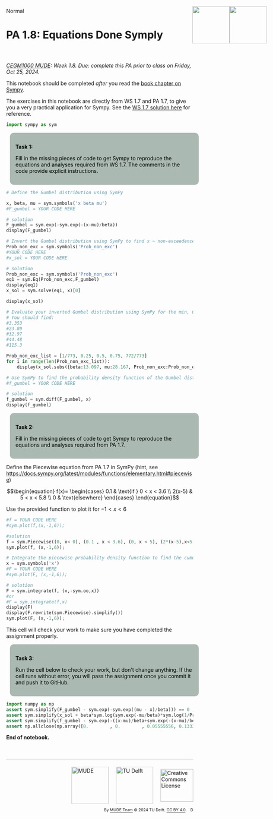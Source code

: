<userStyle>Normal</userStyle>

# PA 1.8: Equations Done Symply

<h1 style="position: absolute; display: flex; flex-grow: 0; flex-shrink: 0; flex-direction: row-reverse; top: 60px;right: 30px; margin: 0; border: 0">
    <style>
        .markdown {width:100%; position: relative}
        article { position: relative }
    </style>
    <img src="https://gitlab.tudelft.nl/mude/public/-/raw/main/tu-logo/TU_P1_full-color.png" style="width:100px" />
    <img src="https://gitlab.tudelft.nl/mude/public/-/raw/main/mude-logo/MUDE_Logo-small.png" style="width:100px" />
</h1>
<h2 style="height: 10px">
</h2>

*[CEGM1000 MUDE](http://mude.citg.tudelft.nl/): Week 1.8. Due: complete this PA prior to class on Friday, Oct 25, 2024.*


This notebook should be completed _after_ you read the [book chapter on Sympy](https://mude.citg.tudelft.nl/2024/book/programming/week_1_8.html).

The exercises in this notebook are directly from WS 1.7 and PA 1.7, to give you a very practical application for Sympy. See the [WS 1.7 solution here](https://mude.citg.tudelft.nl/2024/files/Week_1_7/WS_1_7_solution/) for reference.

```python
import sympy as sym
```

<div style="background-color:#AABAB2; color: black; width:95%; vertical-align: middle; padding:15px; margin: 10px; border-radius: 10px">
<p>
<b>Task 1:</b>   

Fill in the missing pieces of code to get Sympy to reproduce the equations and analyses required from WS 1.7. The comments in the code provide explicit instructions.

</p>
</div>

```python
# Define the Gumbel distribution using SymPy

x, beta, mu = sym.symbols('x beta mu')
#F_gumbel = YOUR CODE HERE

# solution
F_gumbel = sym.exp(-sym.exp(-(x-mu)/beta))
display(F_gumbel)
```

```python
# Invert the Gumbel distribution using SymPy to find x ~ non-exceedence probability, beta, mu as done in the workshop by hand
Prob_non_exc = sym.symbols('Prob_non_exc')
#YOUR CODE HERE
#x_sol = YOUR CODE HERE

# solution
Prob_non_exc = sym.symbols('Prob_non_exc')
eq1 = sym.Eq(Prob_non_exc,F_gumbel)
display(eq1)
x_sol = sym.solve(eq1, x)[0]

display(x_sol)
```

```python
# Evaluate your inverted Gumbel distribution using SymPy for the min, 0.25, 0.5, 0.75 and max non-exceedence probabilities as done in the workshop by hand
# You should find:
#3.353
#23.89
#32.97
#44.48
#115.3

Prob_non_exc_list = [1/773, 0.25, 0.5, 0.75, 772/773]
for i in range(len(Prob_non_exc_list)):
    display(x_sol.subs({beta:13.097, mu:28.167, Prob_non_exc:Prob_non_exc_list[i]}))
```

```python
# Use SymPy to find the probability density function of the Gumbel distribution, is it equal to the function you found in the book?
#f_gumbel = YOUR CODE HERE

# solution
f_gumbel = sym.diff(F_gumbel, x)
display(f_gumbel)
```

<div style="background-color:#AABAB2; color: black; width:95%; vertical-align: middle; padding:15px; margin: 10px; border-radius: 10px">
<p>
<b>Task 2:</b>   

Fill in the missing pieces of code to get Sympy to reproduce the equations and analyses required from PA 1.7.

</p>
</div>


Define the Piecewise equation from PA 1.7 in SymPy (hint, see https://docs.sympy.org/latest/modules/functions/elementary.html#piecewise)

$$\begin{equation}
f(x)=
    \begin{cases}
        0.1 & \text{if } 0 < x < 3.6 \\
        2(x-5) &  5 < x < 5.8 \\
        0 & \text{elsewhere}
    \end{cases}
\end{equation}$$

Use the provided function to plot it for $-1<x<6$

```python
#f = YOUR CODE HERE
#sym.plot(f,(x,-1,6));

#solution
f = sym.Piecewise((0, x< 0), (0.1 , x < 3.6), (0, x < 5), (2*(x-5),x<5.8), (0, True))
sym.plot(f, (x,-1,6));
```

```python
# Integrate the piecewise probability density function to find the cumulative distribution function as done numerically in PA1.7
x = sym.symbols('x')
#F = YOUR CODE HERE
#sym.plot(F, (x,-1,6));

# solution
F = sym.integrate(f, (x,-sym.oo,x))
#or
#F = sym.integrate(f,x)
display(F)
display(F.rewrite(sym.Piecewise).simplify())
sym.plot(F, (x,-1,6));
```

This cell will check your work to make sure you have completed the assignment properly.


<div style="background-color:#AABAB2; color: black; width:95%; vertical-align: middle; padding:15px; margin: 10px; border-radius: 10px">
<p>
<b>Task 3:</b>   

Run the cell below to check your work, but don't change anything. If the cell runs without error, you will pass the assignment once you commit it and push it to GitHub.

</p>
</div>

```python
import numpy as np
assert sym.simplify(F_gumbel - sym.exp(-sym.exp((mu - x)/beta))) == 0 , 'Error: Gumbel distribution is not correct'
assert sym.simplify(x_sol + beta*sym.log(sym.exp(-mu/beta)*sym.log(1/Prob_non_exc))) == 0, 'Error: inverted Gumbel distribution is not correct'
assert sym.simplify(f_gumbel - sym.exp(-((x-mu)/beta+sym.exp(-(x-mu)/beta)))/beta) == 0, 'Error: probability densily function is not correct'
assert np.allclose(np.array([0.        , 0.        , 0.05555556, 0.13333333, 0.21111111,       0.28888889, 0.36      , 0.36      , 0.40938272, 1.        ]), sym.lambdify(x, F.rewrite(sym.Piecewise).simplify())(np.linspace(-1,6,10))), 'Error: Piecewise cumulative distribution function is not correct'
```

<!-- #region -->
**End of notebook.**

<div style="margin-top: 50px; padding-top: 20px; border-top: 1px solid #ccc;">
  <div style="display: flex; justify-content: flex-end; gap: 20px; align-items: center;">
    <a rel="MUDE" href="http://mude.citg.tudelft.nl/">
      <img alt="MUDE" style="width:100px; height:auto;" src="https://gitlab.tudelft.nl/mude/public/-/raw/main/mude-logo/MUDE_Logo-small.png" />
    </a>
    <a rel="TU Delft" href="https://www.tudelft.nl/en/ceg">
      <img alt="TU Delft" style="width:100px; height:auto;" src="https://gitlab.tudelft.nl/mude/public/-/raw/main/tu-logo/TU_P1_full-color.png" />
    </a>
    <a rel="license" href="http://creativecommons.org/licenses/by/4.0/">
      <img alt="Creative Commons License" style="width:88px; height:auto;" src="https://i.creativecommons.org/l/by/4.0/88x31.png" />
    </a>
  </div>
  <div style="font-size: 75%; margin-top: 10px; text-align: right;">
    By <a rel="MUDE" href="http://mude.citg.tudelft.nl/">MUDE Team</a>
    &copy; 2024 TU Delft. 
    <a rel="license" href="http://creativecommons.org/licenses/by/4.0/">CC BY 4.0</a>.
    <a rel="Zenodo DOI" href="https://doi.org/10.5281/zenodo.16782515"><img style="width:auto; height:15; vertical-align:middle" src="https://zenodo.org/badge/DOI/10.5281/zenodo.16782515.svg" alt="DOI https://doi.org/10.5281/zenodo.16782515"></a>
  </div>
</div>


<!--tested with WS_2_8_solution.ipynb-->
<!-- #endregion -->
